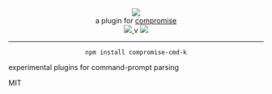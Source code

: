 <div align="center">
  <img src="https://cloud.githubusercontent.com/assets/399657/23590290/ede73772-01aa-11e7-8915-181ef21027bc.png" />

  <div>a plugin for <a href="https://github.com/spencermountain/compromise/">compromise</a></div>
  
  <!-- npm version -->
  <a href="https://npmjs.org/package/compromise-cmd-k">
    <img src="https://img.shields.io/npm/v/compromise-cmd-k.svg?style=flat-square" />
  </a>
  v
  <!-- file size -->
  <a href="https://unpkg.com/compromise-cmd-k/builds/compromise-cmd-k.min.js">
    <img src="https://badge-size.herokuapp.com/spencermountain/compromise/master/plugins/cmd-k/builds/compromise-cmd-k.min.js" />
  </a>
   <hr/>
</div>

<div align="center">
  <code>npm install compromise-cmd-k</code>
</div>

experimental plugins for command-prompt parsing

MIT
